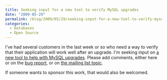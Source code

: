 ```yaml
---
title: Seeking input for a new tool to verify MySQL upgrades
date: "2009-05-29"
permalink: /blog/2009/05/29/seeking-input-for-a-new-tool-to-verify-mysql-upgrades/
categories:
  - Databases
  - Open Source
---
```

I've had several customers in the last week or so who need a way to verify that their application will work well after an upgrade. I'm seeking input on [a new tool to help with MySQL upgrades][1]. Please add comments, either here or on the [bug report][1], or on [the mailing list topic][2].

If someone wants to sponsor this work, that would also be welcomed.

 [1]: http://code.google.com/p/maatkit/issues/detail?id=422
 [2]: http://groups.google.com/group/maatkit-discuss/browse_thread/thread/49f4564111c78a2f
